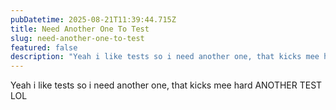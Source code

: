 ```yaml
---
pubDatetime: 2025-08-21T11:39:44.715Z
title: Need Another One To Test
slug: need-another-one-to-test
featured: false
description: "Yeah i like tests so i need another one, that kicks mee hard..."
---
```


Yeah i like tests so i need another one, that kicks mee hard
ANOTHER TEST LOL